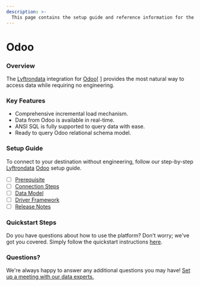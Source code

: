 ```yaml
---
description: >-
  This page contains the setup guide and reference information for the Odoo source connector.
---
```


# Odoo

### Overview

The [Lyftrondata](https://www.lyftrondata.com/) integration for [Odoo](https://www.lyftrondata.com/integration/finance-analytics/odoo//)[ ] provides the most natural way to access data while requiring no engineering.

### Key Features

* Comprehensive incremental load mechanism.
* Data from Odoo is available in real-time.&#x20;
* ANSI SQL is fully supported to query data with ease.
* Ready to query Odoo relational schema model.

### Setup Guide

To connect to your destination without engineering, follow our step-by-step [Lyftrondata](https://www.lyftrondata.com/)  [Odoo](https://www.lyftrondata.com/integration/finance-analytics/odoo/) setup guide.

* [ ] [Prerequisite](../../finance-analytics/odoo/prerequisite.md)
* [ ] [Connection Steps](../../finance-analytics/odoo/connection-steps.md)
* [ ] [Data Model](../../finance-analytics/odoo/data-model/)
* [ ] [Driver Framework](../../finance-analytics/odoo/driver-framework/)
* [ ] [Release Notes](../../finance-analytics/odoo/release-notes.md)

### Quickstart Steps

Do you have questions about how to use the platform? Don't worry; we've got you covered. Simply follow the quickstart instructions [here](../../../finance-analytics/odoo/quickstart-steps.md).

### Questions? <a href="#questions" id="questions"></a>

We're always happy to answer any additional questions you may have! [Set up a meeting with our data experts.](https://www.lyftrondata.com/book-a-meeting/)

